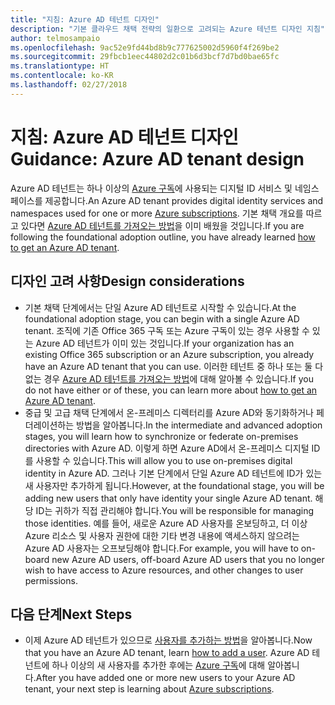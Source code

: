 ```yaml
---
title: "지침: Azure AD 테넌트 디자인"
description: "기본 클라우드 채택 전략의 일환으로 고려되는 Azure 테넌트 디자인 지침"
author: telmosampaio
ms.openlocfilehash: 9ac52e9fd44bd8b9c777625002d5960f4f269be2
ms.sourcegitcommit: 29fbcb1eec44802d2c01b6d3bcf7d7bd0bae65fc
ms.translationtype: HT
ms.contentlocale: ko-KR
ms.lasthandoff: 02/27/2018
---
```

# <a name="guidance-azure-ad-tenant-design"></a><span data-ttu-id="5e507-103">지침: Azure AD 테넌트 디자인</span><span class="sxs-lookup"><span data-stu-id="5e507-103">Guidance: Azure AD tenant design</span></span>

<span data-ttu-id="5e507-104">Azure AD 테넌트는 하나 이상의 [Azure 구독](subscription-explainer.md)에 사용되는 디지털 ID 서비스 및 네임스페이스를 제공합니다.</span><span class="sxs-lookup"><span data-stu-id="5e507-104">An Azure AD tenant provides digital identity services and namespaces used for one or more [Azure subscriptions](subscription-explainer.md).</span></span> <span data-ttu-id="5e507-105">기본 채택 개요를 따르고 있다면 [Azure AD 테넌트를 가져오는 방법][how-to-get-aad-tenant]을 이미 배웠을 것입니다.</span><span class="sxs-lookup"><span data-stu-id="5e507-105">If you are following the foundational adoption outline, you have already learned [how to get an Azure AD tenant][how-to-get-aad-tenant].</span></span> 

## <a name="design-considerations"></a><span data-ttu-id="5e507-106">디자인 고려 사항</span><span class="sxs-lookup"><span data-stu-id="5e507-106">Design considerations</span></span>

- <span data-ttu-id="5e507-107">기본 채택 단계에서는 단일 Azure AD 테넌트로 시작할 수 있습니다.</span><span class="sxs-lookup"><span data-stu-id="5e507-107">At the foundational adoption stage, you can begin with a single Azure AD tenant.</span></span> <span data-ttu-id="5e507-108">조직에 기존 Office 365 구독 또는 Azure 구독이 있는 경우 사용할 수 있는 Azure AD 테넌트가 이미 있는 것입니다.</span><span class="sxs-lookup"><span data-stu-id="5e507-108">If your organization has an existing Office 365 subscription or an Azure subscription, you already have an Azure AD tenant that you can use.</span></span> <span data-ttu-id="5e507-109">이러한 테넌트 중 하나 또는 둘 다 없는 경우 [Azure AD 테넌트를 가져오는 방법][how-to-get-aad-tenant]에 대해 알아볼 수 있습니다.</span><span class="sxs-lookup"><span data-stu-id="5e507-109">If you do not have either or of these, you can learn more about [how to get an Azure AD tenant][how-to-get-aad-tenant].</span></span> 
- <span data-ttu-id="5e507-110">중급 및 고급 채택 단계에서 온-프레미스 디렉터리를 Azure AD와 동기화하거나 페더레이션하는 방법을 알아봅니다.</span><span class="sxs-lookup"><span data-stu-id="5e507-110">In the intermediate and advanced adoption stages, you will learn how to synchronize or federate on-premises directories with Azure AD.</span></span> <span data-ttu-id="5e507-111">이렇게 하면 Azure AD에서 온-프레미스 디지털 ID를 사용할 수 있습니다.</span><span class="sxs-lookup"><span data-stu-id="5e507-111">This will allow you to use on-premises digital identity in Azure AD.</span></span> <span data-ttu-id="5e507-112">그러나 기본 단계에서 단일 Azure AD 테넌트에 ID가 있는 새 사용자만 추가하게 됩니다.</span><span class="sxs-lookup"><span data-stu-id="5e507-112">However, at the foundational stage, you will be adding new users that only have identity your single Azure AD tenant.</span></span> <span data-ttu-id="5e507-113">해당 ID는 귀하가 직접 관리해야 합니다.</span><span class="sxs-lookup"><span data-stu-id="5e507-113">You will be responsible for managing those identities.</span></span> <span data-ttu-id="5e507-114">예를 들어, 새로운 Azure AD 사용자를 온보딩하고, 더 이상 Azure 리소스 및 사용자 권한에 대한 기타 변경 내용에 액세스하지 않으려는 Azure AD 사용자는 오프보딩해야 합니다.</span><span class="sxs-lookup"><span data-stu-id="5e507-114">For example, you will have to on-board new Azure AD users, off-board Azure AD users that you no longer wish to have access to Azure resources, and other changes to user permissions.</span></span>

## <a name="next-steps"></a><span data-ttu-id="5e507-115">다음 단계</span><span class="sxs-lookup"><span data-stu-id="5e507-115">Next Steps</span></span>

* <span data-ttu-id="5e507-116">이제 Azure AD 테넌트가 있으므로 [사용자를 추가하는 방법][azure-ad-add-user]을 알아봅니다.</span><span class="sxs-lookup"><span data-stu-id="5e507-116">Now that you have an Azure AD tenant, learn [how to add a user][azure-ad-add-user].</span></span> <span data-ttu-id="5e507-117">Azure AD 테넌트에 하나 이상의 새 사용자를 추가한 후에는 [Azure 구독](subscription-explainer.md)에 대해 알아봅니다.</span><span class="sxs-lookup"><span data-stu-id="5e507-117">After you have added one or more new users to your Azure AD tenant, your next step is learning about [Azure subscriptions](subscription-explainer.md).</span></span>

<!-- Links -->

[azure-ad-add-user]: /azure/active-directory/add-users-azure-active-directory?toc=/azure/architecture/cloud-adoption-guide/toc.json
[docs-manage-azure-ad]: /azure/active-directory/active-directory-administer?toc=/azure/architecture/cloud-adoption-guide/toc.json
[docs-tenant]: /azure/active-directory/develop/active-directory-howto-tenant?toc=/azure/architecture/cloud-adoption-guide/toc.json
[docs-associate-subscription]: /azure/active-directory/active-directory-how-subscriptions-associated-directory?toc=/azure/architecture/cloud-adoption-guide/toc.json
[how-to-get-aad-tenant]: /azure/active-directory/develop/active-directory-howto-tenant?toc=/azure/architecture/cloud-adoption-guide/toc.json

